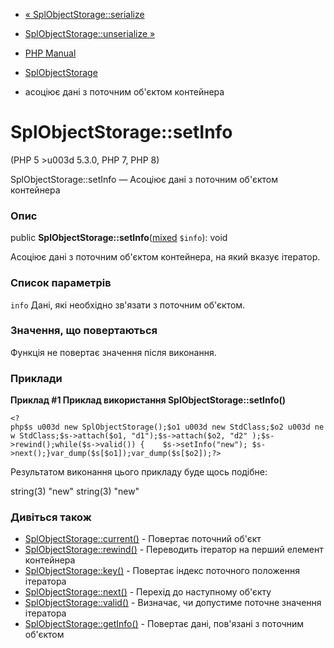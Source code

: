 - [« SplObjectStorage::serialize](splobjectstorage.serialize.md)
- [SplObjectStorage::unserialize »](splobjectstorage.unserialize.md)

- [PHP Manual](index.md)
- [SplObjectStorage](class.splobjectstorage.md)
- асоціює дані з поточним об'єктом контейнера

# SplObjectStorage::setInfo

(PHP 5 \>u003d 5.3.0, PHP 7, PHP 8)

SplObjectStorage::setInfo — Асоціює дані з поточним об'єктом
контейнера

### Опис

public
**SplObjectStorage::setInfo**([mixed](language.types.declarations.md#language.types.declarations.mixed)
`$info`): void

Асоціює дані з поточним об'єктом контейнера, на який вказує
ітератор.

### Список параметрів

`info`
Дані, які необхідно зв'язати з поточним об'єктом.

### Значення, що повертаються

Функція не повертає значення після виконання.

### Приклади

**Приклад #1 Приклад використання **SplObjectStorage::setInfo()****

` <?php$s u003d new SplObjectStorage();$o1 u003d new StdClass;$o2 u003d new StdClass;$s->attach($o1, "d1");$s->attach($o2, "d2" );$s->rewind();while($s->valid()) {    $s->setInfo("new"); $s->next();}var_dump($s[$o1]);var_dump($s[$o2]);?> `

Результатом виконання цього прикладу буде щось подібне:

string(3) "new"
string(3) "new"

### Дивіться також

- [SplObjectStorage::current()](splobjectstorage.current.md) -
Повертає поточний об'єкт
- [SplObjectStorage::rewind()](splobjectstorage.rewind.md) -
Переводить ітератор на перший елемент контейнера
- [SplObjectStorage::key()](splobjectstorage.key.md) - Повертає
індекс поточного положення ітератора
- [SplObjectStorage::next()](splobjectstorage.next.md) - Перехід до
наступному об'єкту
- [SplObjectStorage::valid()](splobjectstorage.valid.md) -
Визначає, чи допустиме поточне значення ітератора
- [SplObjectStorage::getInfo()](splobjectstorage.getinfo.md) -
Повертає дані, пов'язані з поточним об'єктом
